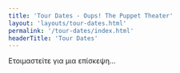 ```yaml
---
title: 'Tour Dates - Oups! The Puppet Theater'
layout: 'layouts/tour-dates.html'
permalink: '/tour-dates/index.html'
headerTitle: 'Tour Dates'
---
```


Ετοιμαστείτε για μια επίσκεψη... 